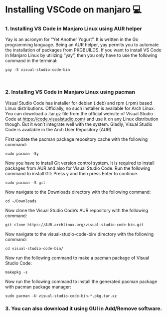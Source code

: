 # Installing VSCode on manjaro 💻

### 1. Installing VS Code in Manjaro Linux using AUR helper

Yay is an acronym for “Yet Another Yogurt”. It is written in the Go programming language. 
Being an AUR helper, yay permits you to automate the installation of packages from PKGBUILDS. 
If you want to install VS Code in Manjaro Linux by utilizing “yay”, then you only have to use the following command in the terminal:

```
yay -S visual-studio-code-bin
```

&nbsp;

### 2. Installing VS Code in Manjaro Linux using pacman

Visual Studio Code has installer for debian (.deb) and rpm (.rpm) based Linux distributions. 
Officially, no such installer is available for Arch Linux. 
You can download a .tar.gz file from the official website of Visual Studio Code at https://code.visualstudio.com/ and use it on any Linux distribution though. 
But it won’t integrate well with the system.
Gladly, Visual Studio Code is available in the Arch User Repository (AUR).

First update the pacman package repository cache with the following command:
```
sudo pacman -Sy
```

Now you have to install Git version control system. It is required to install packages from AUR and also for Visual Studio Code.
Run the following command to install Git:
Press y and then press Enter to continue.
```
sudo pacman -S git
```

Now navigate to the Downloads directory with the following command:
```
cd ~/Downloads
```

Now clone the Visual Studio Code’s AUR repository with the following command:
```
git clone https://AUR.archlinux.org/visual-studio-code-bin.git
```

Now navigate to the visual-studio-code-bin/ directory with the following command:
```
cd visual-studio-code-bin/
```

Now run the following command to make a pacman package of Visual Studio Code:
```
makepkg -s
```

Now run the following command to install the generated pacman package with pacman package manager:
```
sudo pacman -U visual-studio-code-bin-*.pkg.tar.xz
```

### 3. You can also download it using GUI in Add/Remove software.














  
